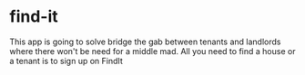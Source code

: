 # find-it
This app is going to solve bridge the gab between tenants and landlords where there won't be need for a middle mad. All you need to find a house or a tenant is to sign up on FindIt
